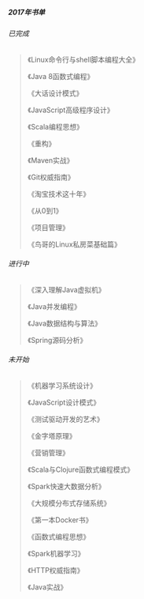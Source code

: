 ##### 2017年书单

###### 已完成

> 《Linux命令行与shell脚本编程大全》
>
> 《Java 8函数式编程》
>
> 《大话设计模式》
>
> 《JavaScript高级程序设计》
>
> 《Scala编程思想》
>
> 《重构》
>
> 《Maven实战》
>
> 《Git权威指南》
>
> 《淘宝技术这十年》
>
> 《从0到1》
>
> 《项目管理》
>
> 《鸟哥的Linux私房菜基础篇》

###### 进行中

> 《深入理解Java虚拟机》
>
> 《Java并发编程》
>
> 《Java数据结构与算法》
>
> 《Spring源码分析》

###### 未开始

> 《机器学习系统设计》
>
> 《JavaScript设计模式》
>
> 《测试驱动开发的艺术》
>
> 《金字塔原理》
>
> 《营销管理》
>
> 《Scala与Clojure函数式编程模式》
>
> 《Spark快速大数据分析》
>
> 《大规模分布式存储系统》
>
> 《第一本Docker书》
>
> 《函数式编程思想》
>
> 《Spark机器学习》
>
> 《HTTP权威指南》
>
> 《Java实战》